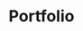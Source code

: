 ---
title: Portfolio
excerpt: This is the Portfolio archive excerpt.
topics: [ ]
skills: [ ]

seo_title: Paul Shryock's Web Development and Design Portfolio

permalink: ./{{ title | slug }}/index.html
content_type: archive
layout: portfolio
body_class: [
	archive,
	portfolio
]
---